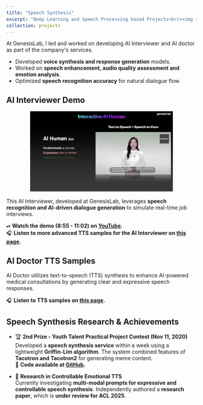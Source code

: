 ```yaml
---
title: "Speech Synthesis"
excerpt: "Deep Learning and Speech Processing based Projects<br/><img src='/images/emotion_module.png'>"
collection: projects
---
```


<!-- [Sample Page](https://www.notion.so/2023_TTS-1-87fdd1d754da49a8831e284f979a6d6d?pvs=4) -->
<!-- * AI Interviewer TTS samples: You can listen to the text-to-speech samples for the AI Interviewer on [this page](https://jealous-father-6b2.notion.site/TTS-Experiment-Results-for-AI-Interviewer-231230-1585e6c5fc6980a287dcf912b3b1d8c7?pvs=7). -->

At GenesisLab, I led and worked on developing AI Interviewer and AI doctor as part of the company's services.
- Developed **voice synthesis and response generation** models.
- Worked on **speech enhancement, audio quality assessment and emotion analysis**.
- Optimized **speech recognition accuracy** for natural dialogue flow.

## AI Interviewer Demo

<div style="text-align: center;">
  <a href="https://www.youtube.com/watch?v=N9IFAdOfN-s&t=535" target="_blank">
    <!-- <img src="https://img.youtube.com/vi/N9IFAdOfN-s/maxresdefault.jpg" 
         alt="AI Interviewer Demo - GenesisLab" 
         width="75%"> -->
	<img src="/images/newtech_aihuman.png" 
         alt="AI Interviewer Demo - GenesisLab" 
         width="75%">
  </a>
</div>

<!-- 🎤 **Description:**   -->
This AI Interviewer, developed at GenesisLab, leverages **speech recognition and AI-driven dialogue generation** to simulate real-time job interviews. 
<!-- It can analyze **candidate responses, tone, and language fluency** to provide structured feedback. -->

<!-- **My Role:**  
At GenesisLab, I led and worked on developing AI Interviewer and AI doctor as part of the company's services.
- Developed **voice synthesis and response generation** models.
- Worked on **speech enhancement, audio quality assessment and emotion analysis**.
- Optimized **speech recognition accuracy** for natural dialogue flow. -->

⏯ **Watch the demo (8:55 - 11:02) on [YouTube](https://www.youtube.com/watch?v=N9IFAdOfN-s&t=535).**<br>
🎧 **Listen to more advanced TTS samples for the AI Interviewer on [this page](https://jealous-father-6b2.notion.site/TTS-Experiment-Results-for-AI-Interviewer-231230-1585e6c5fc6980a287dcf912b3b1d8c7?pvs=7).**


## AI Doctor TTS Samples
AI Doctor utilizes text-to-speech (TTS) synthesis to enhance AI-powered medical consultations by generating clear and expressive speech responses. 

🎧 **Listen to TTS samples on [this page](https://jealous-father-6b2.notion.site/TTS-Results-for-AI-Doctor-24-01-1655e6c5fc698036a13af0a0c7d83f33).**

## Speech Synthesis Research & Achievements
- 🏆 **2nd Prize - Youth Talent Practical Project Contest (Nov 11, 2020)**  
  Developed a **speech synthesis service** within a week using a lightweight **Griffin-Lim algorithm**. The system combined features of **Tacotron and Tacotron2** for generating meme content.  
  🔗 **Code available at [GitHub](https://github.com/jyshin0926/KoreanTTS).**

- 📄 **Research in Controllable Emotional TTS**  
  Currently investigating **multi-modal prompts for expressive and controllable speech synthesis**. Independently authored a **research paper**, which is **under review for ACL 2025**.

<!-- ---
This portfolio highlights my expertise in **speech synthesis, expressive TTS, and AI-driven dialogue systems**. Feel free to explore my work or reach out for collaboration! -->


<!-- * AI doctor TTS Samples: The text-to-speech samples for the AI Doctor TTS are available on [this page](https://jealous-father-6b2.notion.site/TTS-Results-for-AI-Doctor-24-01-1655e6c5fc698036a13af0a0c7d83f33).

Previously, I awarded 2nd Prize in the Youth Talent Practical Project Contest (November 11, 2020) for developing a speech synthesis service within a week utilizing lightweight Griffin-Lim algorithm. The service integrated features of Tacotron and Tacotron2, specifically designed for generating meme content.
The code is available at [GitHub](https://github.com/jyshin0926/KoreanTTS).

I am currently researching controllable emotional TTS with multi-modal prompts and have independently authored a paper that is under review for ACL 2025. -->